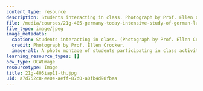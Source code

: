 ```yaml
---
content_type: resource
description: Students interacting in class. Photograph by Prof. Ellen Crocker.
file: /media/courses/21g-405-germany-today-intensive-study-of-german-language-and-culture-january-iap-2011/a7d752c8ee0eaeff87d0a0fb4d98fbaa_21g-405iap11-th.jpg
file_type: image/jpeg
image_metadata:
  caption: Students interacting in class. (Photograph by Prof. Ellen Crocker.)
  credit: Photograph by Prof. Ellen Crocker.
  image-alt: A photo montage of students participating in class activities.
learning_resource_types: []
ocw_type: OCWImage
resourcetype: Image
title: 21g-405iap11-th.jpg
uid: a7d752c8-ee0e-aeff-87d0-a0fb4d98fbaa
---
```

